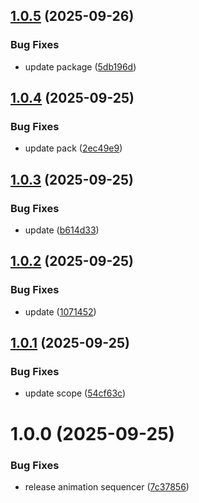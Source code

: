 ## [1.0.5](https://github.com/KhanhTQ-Organization/com.ktgame.animation-sequencer/compare/v1.0.4...v1.0.5) (2025-09-26)


### Bug Fixes

* update package ([5db196d](https://github.com/KhanhTQ-Organization/com.ktgame.animation-sequencer/commit/5db196d145ff2c9b0dbc99db9580e88a0bbba6a7))

## [1.0.4](https://github.com/KhanhTQ-Organization/com.ktgame.animation-sequencer/compare/v1.0.3...v1.0.4) (2025-09-25)


### Bug Fixes

* update pack ([2ec49e9](https://github.com/KhanhTQ-Organization/com.ktgame.animation-sequencer/commit/2ec49e908384c6a0d2d5e7188472108b2e9b3690))

## [1.0.3](https://github.com/KhanhTQ-Organization/com.ktgame.animation-sequencer/compare/v1.0.2...v1.0.3) (2025-09-25)


### Bug Fixes

* update ([b614d33](https://github.com/KhanhTQ-Organization/com.ktgame.animation-sequencer/commit/b614d3380e38f6ba1ec4efa1e019d9de83f16366))

## [1.0.2](https://github.com/KhanhTQ-Organization/com.ktgame.animation-sequencer/compare/v1.0.1...v1.0.2) (2025-09-25)


### Bug Fixes

* update ([1071452](https://github.com/KhanhTQ-Organization/com.ktgame.animation-sequencer/commit/107145285dd341b6d498faa341654b1810b6fc5e))

## [1.0.1](https://github.com/KhanhTQ-Organization/com.ktgame.animation-sequencer/compare/v1.0.0...v1.0.1) (2025-09-25)


### Bug Fixes

* update scope ([54cf63c](https://github.com/KhanhTQ-Organization/com.ktgame.animation-sequencer/commit/54cf63cae5d789787a0bd33f7eb343d324e4366d))

# 1.0.0 (2025-09-25)


### Bug Fixes

* release animation sequencer ([7c37856](https://github.com/KhanhTQ-Organization/com.ktgame.animation-sequencer/commit/7c378567d0913949a4d74047f5d897afaa2b63e8))

